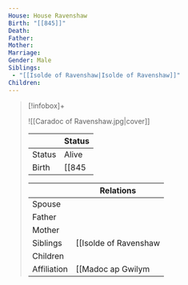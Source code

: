 ```yaml
---
House: House Ravenshaw
Birth: "[[845]]"
Death:
Father: 
Mother:
Marriage:
Gender: Male
Siblings:
 - "[[Isolde of Ravenshaw|Isolde of Ravenshaw]]"
Children: 
---
```


 >[!infobox]+
 >
 >![[Caradoc of Ravenshaw.jpg|cover]]
 >
 >|| Status   |
> | ---- | ---- |
> |Status| Alive|
> |Birth|[[845|845]] <small>(Age -360)</small>  |
>
>||Relations |
>|--|--------|
>|Spouse|  |
>|Father|  |
>|Mother|  |
>|Siblings|[[Isolde of Ravenshaw|Isolde of Ravenshaw]]|
>|Children||
>|Affiliation| [[Madoc ap Gwilym|Madoc ap Gwilym]] (Page [[481|481]] - [[483|483]] and Squire [[483|483]] - current) |
>

